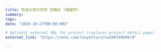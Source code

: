 ```yaml
---
title: 筑波大学大学院 受験記 (情報学)
summary: 
tags:
date: "2020-10-27T00:00:00Z"

# Optional external URL for project (replaces project detail page).
external_link: "https://note.com/tooyotta/n/na286fddb06c9"

---
```


